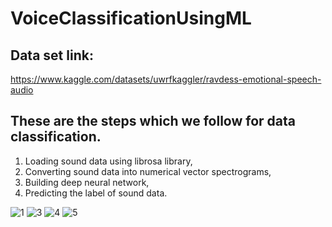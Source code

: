 # VoiceClassificationUsingML

## Data set link:
https://www.kaggle.com/datasets/uwrfkaggler/ravdess-emotional-speech-audio


## These are the steps which we follow for data classification.
1. Loading sound data using librosa library,
2. Converting sound data into numerical vector spectrograms,
3. Building deep neural network,
4. Predicting the label of sound data.



![1](https://user-images.githubusercontent.com/82725681/192131176-6d99870f-1eb5-4dc5-bab1-d7d46103328f.png)
![3](https://user-images.githubusercontent.com/82725681/192131152-d5c1daa0-84b2-4e86-a24f-7c5518ef6c30.png)
![4](https://user-images.githubusercontent.com/82725681/192131159-5ec73b5b-ce12-47ae-8d97-c51b17dc472d.png)
![5](https://user-images.githubusercontent.com/82725681/192131162-30bf98a8-e65c-47db-9d2c-e85433ea846b.png)
